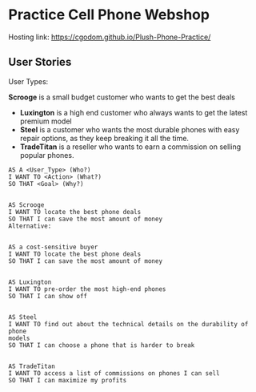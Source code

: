 # Practice Cell Phone Webshop

Hosting link: https://cgodom.github.io/Plush-Phone-Practice/

## User Stories

User Types:

 **Scrooge** is a small budget customer who wants to get the best deals
- **Luxington** is a high end customer who always wants to get the latest
premium model
- **Steel** is a customer who wants the most durable phones with easy repair
options, as they keep breaking it all the time.
- **TradeTitan** is a reseller who wants to earn a commission on selling
popular phones.
```
AS A <User_Type> (Who?)
I WANT TO <Action> (What?)
SO THAT <Goal> (Why?)


AS Scrooge
I WANT TO locate the best phone deals
SO THAT I can save the most amount of money
Alternative:


AS a cost-sensitive buyer
I WANT TO locate the best phone deals
SO THAT I can save the most amount of money


AS Luxington
I WANT TO pre-order the most high-end phones
SO THAT I can show off


AS Steel
I WANT TO find out about the technical details on the durability of phone
models
SO THAT I can choose a phone that is harder to break


AS TradeTitan
I WANT TO access a list of commissions on phones I can sell
SO THAT I can maximize my profits
```
